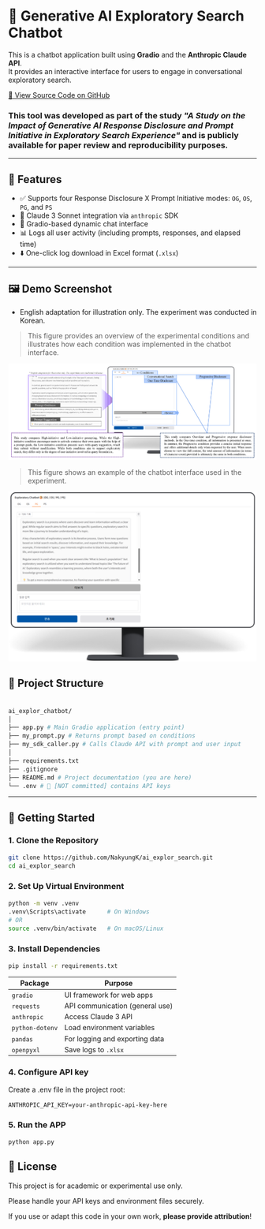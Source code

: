 # 🧠 Generative AI Exploratory Search Chatbot

This is a chatbot application built using **Gradio** and the **Anthropic Claude API**.  
It provides an interactive interface for users to engage in conversational exploratory search.

<a href="https://github.com/NakyungK/ai_explor_search" target="_blank">
🔗 View Source Code on GitHub</a>


### This tool was developed as part of the study _"A Study on the Impact of Generative AI Response Disclosure and Prompt Initiative in Exploratory Search Experience"_ and is publicly available for **paper review and reproducibility** purposes.

---

## 🌟 Features

- ✅ Supports four Response Disclosure X Prompt Initiative modes: `OG`, `OS`, `PG`, and `PS`
- 🧠 Claude 3 Sonnet integration via `anthropic` SDK
- 💬 Gradio-based dynamic chat interface
- 📊 Logs all user activity (including prompts, responses, and elapsed time)
- ⬇️ One-click log download in Excel format (`.xlsx`)

---

## 🖼️ Demo Screenshot
* English adaptation for illustration only. The experiment was conducted in Korean.

> This figure provides an overview of the experimental conditions and illustrates how each condition was implemented in the chatbot interface.

<p align="center">
  <img src="screenshot/overall_figure.png" alt="Exploratory Chatbot" width="1000"/>
</p>

> This figure shows an example of the chatbot interface used in the experiment.

<p align="center">
  <img src="screenshot/eng_example.png" alt="Exploratory Chatbot example" width="700"/>
</p>


## 📁 Project Structure
```bash

ai_explor_chatbot/
│
├── app.py # Main Gradio application (entry point)
├── my_prompt.py # Returns prompt based on conditions
├── my_sdk_caller.py # Calls Claude API with prompt and user input
│
├── requirements.txt
├── .gitignore 
├── README.md # Project documentation (you are here)
└── .env # 🔐 [NOT committed] contains API keys
```

---

## 🚀 Getting Started

### 1. Clone the Repository

```bash
git clone https://github.com/NakyungK/ai_explor_search.git
cd ai_explor_search
```

### 2. Set Up Virtual Environment

```bash
python -m venv .venv
.venv\Scripts\activate      # On Windows
# OR
source .venv/bin/activate   # On macOS/Linux
```


### 3. Install Dependencies
```bash
pip install -r requirements.txt
```

| Package         | Purpose                         |
| --------------- | ------------------------------- |
| `gradio`        | UI framework for web apps       |
| `requests`      | API communication (general use) |
| `anthropic`     | Access Claude 3 API             |
| `python-dotenv` | Load environment variables      |
| `pandas`        | For logging and exporting data  |
| `openpyxl`      | Save logs to `.xlsx`            |


### 4. Configure API key
Create a .env file in the project root:

    ANTHROPIC_API_KEY=your-anthropic-api-key-here

### 5. Run the APP

```bash
python app.py
```

## 📝 License
This project is for academic or experimental use only. 

Please handle your API keys and environment files securely.

If you use or adapt this code in your own work, **please provide attribution**!
